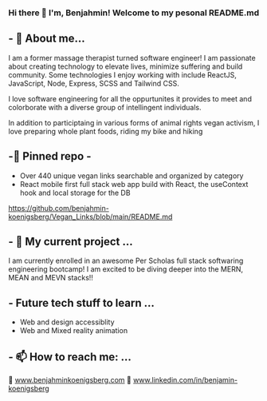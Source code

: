 

### Hi there 👋 I'm, Benjahmin!  Welcome to my pesonal README.md 

## - 💬 About me...

I am a former massage therapist turned software engineer! I am passionate about creating technology to elevate lives, minimize suffering and build community. Some technologies I enjoy working with include ReactJS, JavaScript, Node, Express, SCSS and Tailwind CSS.

I love software engineering for all the oppurtunites it provides to meet and colorborate with a diverse group of intellingent individuals.

In addition to participtaing in various forms of animal rights vegan activism, I love preparing whole plant foods, riding my bike and hiking 

## -📌 Pinned repo - 

- Over 440 unique vegan links searchable and organized by category  
- React mobile first full stack web app build with React, the useContext hook and local storage for the DB

https://github.com/benjahmin-koenigsberg/Vegan_Links/blob/main/README.md

## - 🔭 My current project ...

I am currently enrolled in an awesome Per Scholas full stack softwaring engineering bootcamp! I am excited to be diving deeper into the MERN, MEAN and MEVN stacks!! 

## - Future tech stuff to learn ...

- Web and design accessiblity
- Web and Mixed reality animation  

## - 📫 How to reach me: ...

🔗 www.benjahminkoenigsberg.com
🔗 www.linkedin.com/in/benjamin-koenigsberg
